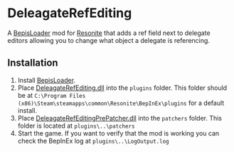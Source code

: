 # DeleagateRefEditing

A [BepisLoader](https://github.com/ResoniteModding/BepisLoader) mod for [Resonite](https://resonite.com/) that adds a ref field next to delegate editors allowing you to change what object a delegate is referencing.

## Installation
1. Install [BepisLoader](https://github.com/ResoniteModding/BepisLoader).
1. Place [DeleagateRefEditing.dll](https://github.com/eia485/NeosDeleagateRefEditing/releases/latest/download/DeleagateRefEditing.dll) into the `plugins` folder. This folder should be at `C:\Program Files (x86)\Steam\steamapps\common\Resonite\BepInEx\plugins` for a default install.
1. Place [DeleagateRefEditingPrePatcher.dll](https://github.com/eia485/NeosDeleagateRefEditing/releases/latest/download/DeleagateRefEditingPrePatcher.dll) into the `patchers` folder. This folder is located at `plugins\..\patchers`
1. Start the game. If you want to verify that the mod is working you can check the BepInEx log at `plugins\..\LogOutput.log`
